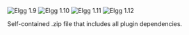 ![Elgg 1.9](https://img.shields.io/badge/Elgg-1.9-orange.svg?style=flat-square)
![Elgg 1.10](https://img.shields.io/badge/Elgg-1.10-orange.svg?style=flat-square)
![Elgg 1.11](https://img.shields.io/badge/Elgg-1.11-orange.svg?style=flat-square)
![Elgg 1.12](https://img.shields.io/badge/Elgg-1.12-orange.svg?style=flat-square)

Self-contained .zip file that includes all plugin dependencies.
